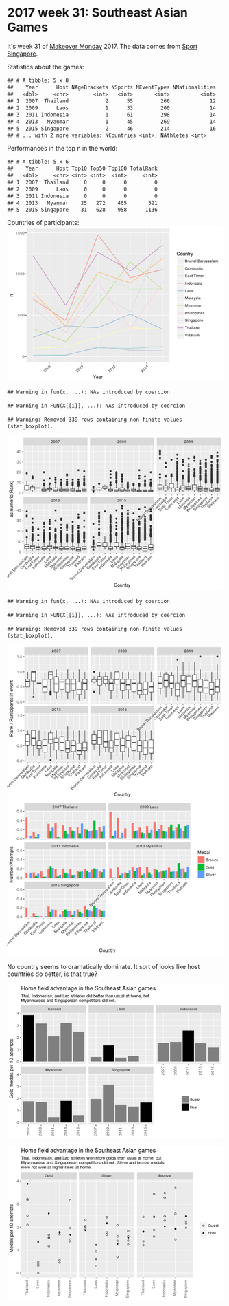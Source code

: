 2017 week 31: Southeast Asian Games
================

It's week 31 of [Makeover Monday](http://www.makeovermonday.co.uk/data/) 2017. The data comes from [Sport Singapore](https://www.myactivesg.com/sea-games-asean-para-games/28th-sea-games-singapore-2015).

Statistics about the games:

    ## # A tibble: 5 x 8
    ##    Year      Host NAgeBrackets NSports NEventTypes NNationalities
    ##   <dbl>     <chr>        <int>   <int>       <int>          <int>
    ## 1  2007  Thailand            2      55         266             12
    ## 2  2009      Laos            1      33         200             14
    ## 3  2011 Indonesia            1      61         298             14
    ## 4  2013   Myanmar            1      45         269             14
    ## 5  2015 Singapore            2      46         214             16
    ## # ... with 2 more variables: NCountries <int>, NAthletes <int>

Performances in the top n in the world:

    ## # A tibble: 5 x 6
    ##    Year      Host Top10 Top50 Top100 TotalRank
    ##   <dbl>     <chr> <int> <int>  <int>     <int>
    ## 1  2007  Thailand     0     0      0         0
    ## 2  2009      Laos     0     0      0         0
    ## 3  2011 Indonesia     0     0      0         0
    ## 4  2013   Myanmar    25   272    465       521
    ## 5  2015 Singapore    31   628    958      1136

Countries of participants: ![](2017-week-31_files/figure-markdown_github/unnamed-chunk-4-1.png)

    ## Warning in fun(x, ...): NAs introduced by coercion

    ## Warning in FUN(X[[i]], ...): NAs introduced by coercion

    ## Warning: Removed 339 rows containing non-finite values (stat_boxplot).

![](2017-week-31_files/figure-markdown_github/unnamed-chunk-4-2.png)

    ## Warning in fun(x, ...): NAs introduced by coercion

    ## Warning in FUN(X[[i]], ...): NAs introduced by coercion

    ## Warning: Removed 339 rows containing non-finite values (stat_boxplot).

![](2017-week-31_files/figure-markdown_github/unnamed-chunk-4-3.png)![](2017-week-31_files/figure-markdown_github/unnamed-chunk-4-4.png)

No country seems to dramatically dominate. It sort of looks like host countries do better, is that true?

![](2017-week-31_files/figure-markdown_github/unnamed-chunk-5-1.png)

![](2017-week-31_files/figure-markdown_github/unnamed-chunk-6-1.png)
